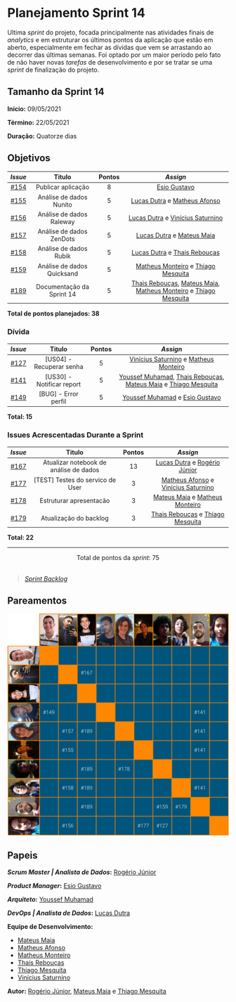 # Planejamento Sprint 14

Ultima _sprint_ do projeto, focada principalmente nas atividades finais de _analytics_ e em estruturar os últimos pontos da aplicação que estão em aberto, especialmente em fechar as dívidas que vem se arrastando ao decorrer das últimas semanas. Foi optado por um maior período pelo fato de não haver novas _tarefas_ de desenvolvimento e por se tratar se uma _sprint_ de finalização do projeto.

## Tamanho da Sprint 14

**Início:** 09/05/2021

**Término:** 22/05/2021

**Duração:** Quatorze dias

## Objetivos

<div class="full-width">

|                             _Issue_                              |           Titulo           | Pontos |                                                                                                   _Assign_                                                                                                   |
| :--------------------------------------------------------------: | :------------------------: | :----: | :----------------------------------------------------------------------------------------------------------------------------------------------------------------------------------------------------------: |
| [#154](https://github.com/fga-eps-mds/2020.2-Lend.it/issues/154) |     Publicar aplicação     |   8    |                                                                                [Esio Gustavo](https://github.com/EsioFreitas)                                                                                |
| [#155](https://github.com/fga-eps-mds/2020.2-Lend.it/issues/155) |  Análise de dados Nunito   |   5    |                                                    [Lucas Dutra](https://github.com/lucasdutraf) e [Matheus Afonso](https://github.com/Matheusafonsouza)                                                     |
| [#156](https://github.com/fga-eps-mds/2020.2-Lend.it/issues/156) |  Análise de dados Raleway  |   5    |                                                  [Lucas Dutra](https://github.com/lucasdutraf) e [Vinícius Saturnino](https://github.com/viniciussaturnino)                                                  |
| [#157](https://github.com/fga-eps-mds/2020.2-Lend.it/issues/157) |  Análise de dados ZenDots  |   5    |                                                       [Lucas Dutra](https://github.com/lucasdutraf) e [Mateus Maia](https://github.com/mateusmaiamaia)                                                       |
| [#158](https://github.com/fga-eps-mds/2020.2-Lend.it/issues/158) |   Análise de dados Rubik   |   5    |                                                        [Lucas Dutra](https://github.com/lucasdutraf) e [Thais Rebouças](https://github.com/Thais-ra)                                                         |
| [#159](https://github.com/fga-eps-mds/2020.2-Lend.it/issues/159) | Análise de dados Quicksand |   5    |                                                 [Matheus Monteiro](https://github.com/matheusyanmonteiro) e [Thiago Mesquita](https://github.com/thiagompc)                                                  |
| [#189](https://github.com/fga-eps-mds/2020.2-Lend.it/issues/189) | Documentação da Sprint 14  |   5    | [Thais Rebouças](https://github.com/Thais-ra), [Mateus Maia](https://github.com/mateusmaiamaia), [Matheus Monteiro](https://github.com/matheusyanmonteiro) e [Thiago Mesquita](https://github.com/thiagompc) |

</div>

<b>Total de pontos planejados: 38</b>

### Dívida

|                             _Issue_                              |          Titulo           | Pontos |                                                                                              _Assign_                                                                                               |
| :--------------------------------------------------------------: | :-----------------------: | :----: | :-------------------------------------------------------------------------------------------------------------------------------------------------------------------------------------------------: |
| [#127](https://github.com/fga-eps-mds/2020.2-Lend.it/issues/127) | [US04] - Recuperar senha  |   5    |                                       [Vinícius Saturnino](https://github.com/viniciussaturnino) e [Matheus Monteiro](https://github.com/matheusyanmonteiro)                                        |
| [#141](https://github.com/fga-eps-mds/2020.2-Lend.it/issues/141) | [US30] - Notificar report |   5    | [Youssef Muhamad](https://github.com/youssef-md), [Thais Rebouças](https://github.com/Thais-ra), [Mateus Maia](https://github.com/mateusmaiamaia) e [Thiago Mesquita](https://github.com/thiagompc) |
| [#149](https://github.com/fga-eps-mds/2020.2-Lend.it/issues/149) |   [BUG] - Error perfil    |   5    |                                                  [Youssef Muhamad](https://github.com/youssef-md) e [Esio Gustavo](https://github.com/EsioFreitas)                                                  |

<b>Total: 15</b>

### Issues Acrescentadas Durante a Sprint

|                             _Issue_                              |                 Titulo                 | Pontos |                                                      _Assign_                                                      |
| :--------------------------------------------------------------: | :------------------------------------: | :----: | :----------------------------------------------------------------------------------------------------------------: |
| [#167](https://github.com/fga-eps-mds/2020.2-Lend.it/issues/167) | Atualizar notebook de análise de dados |   13   |           [Lucas Dutra](https://github.com/lucasdutraf) e [Rogério Júnior](https://github.com/rogerioo)            |
| [#177](https://github.com/fga-eps-mds/2020.2-Lend.it/issues/177) |    [TEST] Testes do servico de User    |   3    | [Matheus Afonso](https://github.com/Matheusafonsouza) e [Vinícius Saturnino](https://github.com/viniciussaturnino) |
| [#178](https://github.com/fga-eps-mds/2020.2-Lend.it/issues/178) |        Estruturar apresentacão         |   3    |    [Mateus Maia](https://github.com/mateusmaiamaia) e [Matheus Monteiro](https://github.com/matheusyanmonteiro)    |
| [#179](https://github.com/fga-eps-mds/2020.2-Lend.it/issues/179) |         Atualização do backlog         |   3    |          [Thais Rebouças](https://github.com/Thais-ra) e [Thiago Mesquita](https://github.com/thiagompc)           |

<b>Total: 22</b>

---

<div style="text-align: center"> Total de pontos da <i>sprint</i>: 75 </div> <br>

<!---Colocar no link abaixo as issues alocadas no milestone da Sprint--->

> [_Sprint_ _Backlog_](https://github.com/fga-eps-mds/2020.2-Lend.it/milestone/15?closed=1)

## Pareamentos

![pareamentos](../../../assets/img/sprint14/pareamentos.png)

## Papeis

**_Scrum Master | Analista de Dados_:** [Rogério Júnior](https://github.com/rogerioo)

**_Product Manager_:** [Esio Gustavo](https://github.com/EsioFreitas)

**_Arquiteto:_** [Youssef Muhamad](https://github.com/youssef-md)

**_DevOps | Analista de Dados_:** [Lucas Dutra](https://github.com/lucasdutraf)

**Equipe de Desenvolvimento:**

- [Mateus Maia](https://github.com/mateusmaiamaia)
- [Matheus Afonso](https://github.com/Matheusafonsouza)
- [Matheus Monteiro](https://github.com/matheusyanmonteiro)
- [Thais Rebouças](https://github.com/Thais-ra)
- [Thiago Mesquita](https://github.com/thiagompc)
- [Vinícius Saturnino](https://github.com/viniciussaturnino)

**Autor:** [Rogério Júnior](https://github.com/rogerioo), [Mateus Maia](https://github.com/mateusmaiamaia) e [Thiago Mesquita](https://github.com/thiagompc)
